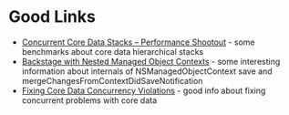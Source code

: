 # Good Links

- [Concurrent Core Data Stacks – Performance Shootout][site-benchmarks] - some benchmarks about core data hierarchical stacks
- [Backstage with Nested Managed Object Contexts][site-context-backstage] - some interesting information about internals of NSManagedObjectContext save and mergeChangesFromContextDidSaveNotification
- [Fixing Core Data Concurrency Violations][site-fixing-concurrent-problems] - good info about fixing concurrent problems with core data

[site-benchmarks]: http://floriankugler.com/2013/04/29/concurrent-core-data-stack-performance-shootout/
[site-context-backstage]: http://floriankugler.com/2013/05/13/backstage-with-nested-managed-object-contexts/
[site-fixing-concurrent-problems]: https://pawanpoudel.svbtle.com/fixing-core-data-concurrency-violations